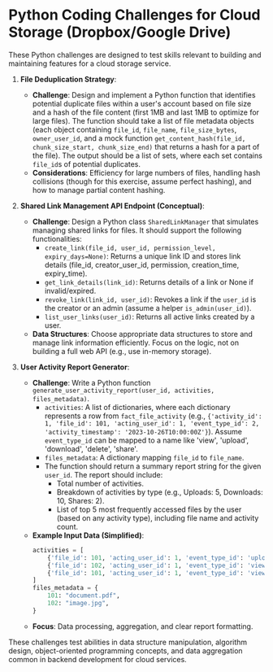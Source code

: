 # Python Coding Challenges for Cloud Storage (Dropbox/Google Drive)

These Python challenges are designed to test skills relevant to building and maintaining features for a cloud storage service.

1.  **File Deduplication Strategy**:
    *   **Challenge**: Design and implement a Python function that identifies potential duplicate files within a user's account based on file size and a hash of the file content (first 1MB and last 1MB to optimize for large files). The function should take a list of file metadata objects (each object containing `file_id`, `file_name`, `file_size_bytes`, `owner_user_id`, and a mock function `get_content_hash(file_id, chunk_size_start, chunk_size_end)` that returns a hash for a part of the file). The output should be a list of sets, where each set contains `file_id`s of potential duplicates.
    *   **Considerations**: Efficiency for large numbers of files, handling hash collisions (though for this exercise, assume perfect hashing), and how to manage partial content hashing.

2.  **Shared Link Management API Endpoint (Conceptual)**:
    *   **Challenge**: Design a Python class `SharedLinkManager` that simulates managing shared links for files. It should support the following functionalities:
        *   `create_link(file_id, user_id, permission_level, expiry_days=None)`: Returns a unique link ID and stores link details (file_id, creator_user_id, permission, creation_time, expiry_time).
        *   `get_link_details(link_id)`: Returns details of a link or None if invalid/expired.
        *   `revoke_link(link_id, user_id)`: Revokes a link if the `user_id` is the creator or an admin (assume a helper `is_admin(user_id)`).
        *   `list_user_links(user_id)`: Returns all active links created by a user.
    *   **Data Structures**: Choose appropriate data structures to store and manage link information efficiently. Focus on the logic, not on building a full web API (e.g., use in-memory storage).

3.  **User Activity Report Generator**:
    *   **Challenge**: Write a Python function `generate_user_activity_report(user_id, activities, files_metadata)`.
        *   `activities`: A list of dictionaries, where each dictionary represents a row from `fact_file_activity` (e.g., `{'activity_id': 1, 'file_id': 101, 'acting_user_id': 1, 'event_type_id': 2, 'activity_timestamp': '2023-10-26T10:00:00Z'}`). Assume `event_type_id` can be mapped to a name like 'view', 'upload', 'download', 'delete', 'share'.
        *   `files_metadata`: A dictionary mapping `file_id` to `file_name`.
        *   The function should return a summary report string for the given `user_id`. The report should include:
            *   Total number of activities.
            *   Breakdown of activities by type (e.g., Uploads: 5, Downloads: 10, Shares: 2).
            *   List of top 5 most frequently accessed files by the user (based on any activity type), including file name and activity count.
    *   **Example Input Data (Simplified)**:
        ```python
        activities = [
            {'file_id': 101, 'acting_user_id': 1, 'event_type_id': 'upload', 'activity_timestamp': ...},
            {'file_id': 102, 'acting_user_id': 1, 'event_type_id': 'view', 'activity_timestamp': ...},
            {'file_id': 101, 'acting_user_id': 1, 'event_type_id': 'view', 'activity_timestamp': ...},
        ]
        files_metadata = {
            101: "document.pdf",
            102: "image.jpg",
        }
        ```
    *   **Focus**: Data processing, aggregation, and clear report formatting.

These challenges test abilities in data structure manipulation, algorithm design, object-oriented programming concepts, and data aggregation common in backend development for cloud services. 